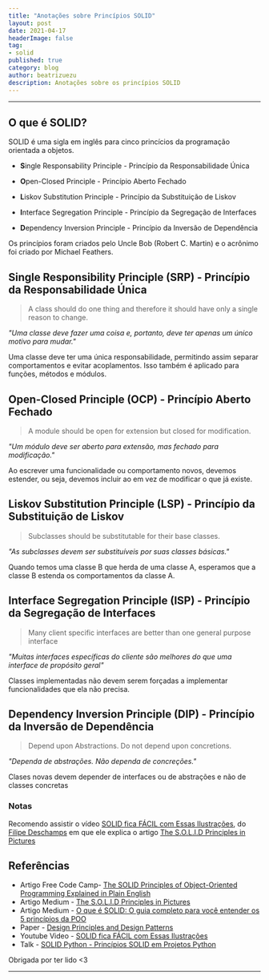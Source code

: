 ```yaml
---
title: "Anotações sobre Princípios SOLID"
layout: post
date: 2021-04-17
headerImage: false
tag:
- solid
published: true
category: blog
author: beatrizuezu
description: Anotações sobre os princípios SOLID
---
```



---

## O que é SOLID?

SOLID é uma sigla em inglês para cinco princícios da programação orientada a objetos.

- **S**ingle Responsability Principle - Princípio da Responsabilidade Única

- **O**pen-Closed Principle - Princípio Aberto Fechado

- **L**iskov Substitution Principle - Princípio da Substituição de Liskov

- **I**nterface Segregation Principle - Princípio da Segregação de Interfaces

- **D**ependency Inversion Principle - Princípio da Inversão de Dependência

Os princípios foram criados pelo Uncle Bob (Robert C. Martin) e o acrônimo foi criado por Michael Feathers.

## Single Responsibility Principle (SRP) - Princípio da Responsabilidade Única
> A class should do one thing and therefore it should have only a single reason to change.

*"Uma classe deve fazer uma coisa e, portanto, deve ter apenas um único motivo para mudar."*

Uma classe deve ter uma única responsabilidade, permitindo assim separar comportamentos e evitar acoplamentos.
Isso também é aplicado para funções, métodos e módulos.


## Open-Closed Principle (OCP) - Princípio Aberto Fechado
> A module should be open for extension but closed for modification.

*"Um módulo deve ser aberto para extensão, mas fechado para modificação."*

Ao escrever uma funcionalidade ou comportamento novos, devemos estender, ou seja, devemos incluir ao em vez de modificar o que já existe.


## Liskov Substitution Principle (LSP) - Princípio da Substituição de Liskov

> Subclasses should be substitutable for their base classes.

*"As subclasses devem ser substituíveis por suas classes básicas."*

Quando temos uma classe B que herda de uma classe A, esperamos que a classe B estenda os comportamentos da classe A.


## Interface Segregation Principle (ISP) - Princípio da Segregação de Interfaces

> Many client specific interfaces are better than one general purpose interface

*"Muitas interfaces específicas do cliente são melhores do que uma interface de propósito geral"*

Classes implementadas não devem serem forçadas a implementar funcionalidades que ela não precisa.


## Dependency Inversion Principle (DIP) - Princípio da Inversão de Dependência

> Depend upon Abstractions. Do not depend upon concretions.

*"Dependa de abstrações. Não dependa de concreções."*

Clases novas devem depender de interfaces ou de abstrações e não de classes concretas


### Notas
 Recomendo assistir o vídeo [SOLID fica FÁCIL com Essas Ilustrações](https://www.youtube.com/watch?v=6SfrO3D4dHM), do [Filipe Deschamps](https://twitter.com/FilipeDeschamps) em que ele explica o artigo [The S.O.L.I.D Principles in Pictures](https://medium.com/backticks-tildes/the-s-o-l-i-d-principles-in-pictures-b34ce2f1e898)

## Referências

- Artigo Free Code Camp- [The SOLID Principles of Object-Oriented Programming Explained in Plain English](https://www.freecodecamp.org/news/solid-principles-explained-in-plain-english/)
- Artigo Medium - [The S.O.L.I.D Principles in Pictures](https://medium.com/backticks-tildes/the-s-o-l-i-d-principles-in-pictures-b34ce2f1e898)
- Artigo Medium - [O que é SOLID: O guia completo para você entender os 5 princípios da POO](https://medium.com/desenvolvendo-com-paixao/o-que-%C3%A9-solid-o-guia-completo-para-voc%C3%AA-entender-os-5-princ%C3%ADpios-da-poo-2b937b3fc530)
- Paper - [Design Principles and Design Patterns](https://fi.ort.edu.uy/innovaportal/file/2032/1/design_principles.pdf)
- Youtube Video - [SOLID fica FÁCIL com Essas Ilustrações](https://www.youtube.com/watch?v=6SfrO3D4dHM)
- Talk - [SOLID Python - Princípios SOLID em Projetos Python](https://pgrangeiro.github.io/solid-python-talk/)

Obrigada por ter lido <3

---
